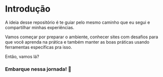 # Introdução
A ideia desse repositório é te guiar pelo mesmo caminho que eu segui e compartilhar minhas experiências.

Vamos começar por preparar o ambiente, conhecer sites com desafios para que você aprenda na prática e também manter as boas práticas usando ferramentas específicas pra isso.

Então, vamos lá?

### Embarque nessa jornada! :train:
